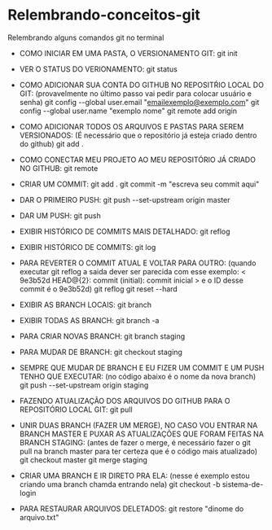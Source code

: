 # Relembrando-conceitos-git
Relembrando alguns comandos git no terminal

- COMO INICIAR EM UMA PASTA, O VERSIONAMENTO GIT:
    git init 
    
- VER O STATUS DO VERIONAMENTO:
    git status

- COMO ADICIONAR SUA CONTA DO GITHUB NO REPOSITŔIO LOCAL DO GIT: (provavelmente no último passo vai pedir para colocar usuário e senha)
    git config --global user.email "emailexemplo@exemplo.com"
    git config --global user.name "exemplo nome"
    git remote add origin <coloque a url do seu projeto github aqui>

- COMO ADICIONAR TODOS OS ARQUIVOS E PASTAS PARA SEREM VERSIONADOS: (É necessário que o repositório já esteja criado dentro do github)
    git add .

- COMO CONECTAR MEU PROJETO AO MEU REPOSITÓRIO JÁ CRIADO NO GITHUB:
    git remote

- CRIAR UM COMMIT: 
    git add .
    git commit -m "escreva seu commit aqui"
  
- DAR O PRIMEIRO PUSH:
    git push --set-upstream origin master

- DAR UM PUSH:
    git push

- EXIBIR HISTÓRICO DE COMMITS MAIS DETALHADO:
    git reflog
    
- EXIBIR HISTÓRICO DE COMMITS:
    git log
    
- PARA REVERTER O COMMIT ATUAL E VOLTAR PARA OUTRO: (quando executar git reflog a saida dever ser parecida com esse exemplo: < 9e3b52d HEAD@{2}: commit (initial): commit inicial > e o ID desse commit é o  9e3b52d)
    git reflog
    git reset --hard <ID do commit>
    
- EXIBIR AS BRANCH LOCAIS:
    git branch
    
- EXIBIR TODAS AS BRANCH:
    git branch -a
    
- PARA CRIAR NOVAS BRANCH:
    git branch staging

- PARA MUDAR DE BRANCH:
    git checkout staging
    
- SEMPRE QUE MUDAR DE BRANCH E EU FIZER UM COMMIT E UM PUSH TENHO QUE EXECUTAR: (no código abaixo <staging> é o nome da nova branch)
    git push --set-upstream origin staging

- FAZENDO ATUALIZAÇÃO DOS ARQUIVOS DO GITHUB PARA O REPOSITÓRIO LOCAL GIT:
    git pull
    
- UNIR DUAS BRANCH (FAZER UM MERGE), NO CASO VOU ENTRAR NA BRANCH MASTER E PUXAR AS ATUALIZAÇÕES QUE FORAM FEITAS NA BRANCH STAGING: (antes de fazer o   merge, é necessário fazer o git pull na branch master para ter certeza que é o código mais atualizado)
    git checkout  master
    git merge staging
    
- CRIAR UMA BRANCH E IR DIRETO PRA ELA: (nesse é exemplo estou criando uma branch chamda <sistema-de-login>  entrando nela)
    git checkout -b sistema-de-login
    
- PARA RESTAURAR ARQUIVOS DELETADOS:
    git restore "dinome do arquivo.txt"
    
    

    
    
    

    
    
    
    
    
    
    
    
    
